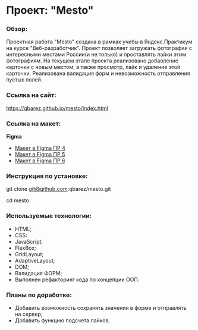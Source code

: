 # Проект: "Mesto"

### Обзор:
Проектная работа "Mesto" создана в рамках учебы в Яндекс.Практикум на курсе "Веб-разработчик". Проект позволяет загружать фотографии с интересными местами России(и не только) и проставлять лайки этим фотографиям. На текущем этапе проекта реализовано добавление карточки с новым местом, а также просмотр, лайк и удаление этой карточки. Реализована валидация форм и невозможность отправления пустых полей.

### Ссылка на сайт:
https://qbarez.github.io/mesto/index.html 

### Ссылка на макет:
**Figma**

* [Макет в Figma ПР 4](https://www.figma.com/file/2cn9N9jSkmxD84oJik7xL7/JavaScript.-Sprint-4?node-id=0%3A1)
* [Макет в Figma ПР 5](https://www.figma.com/file/bjyvbKKJN2naO0ucURl2Z0/JavaScript.-Sprint-5?node-id=50160%3A559)
* [Макет в Figma ПР 6](https://www.figma.com/file/kRVLKwYG3d1HGLvh7JFWRT/JavaScript.-Sprint-6?node-id=1124%3A73)


### Инструкция по установке:
git clone git@github.com:qbarez/mesto.git

cd mesto

### Используемые технологии:
* HTML;
* CSS:
* JavaScript;
* FlexBox;
* GridLayout;
* AdaptiveLayout;
* DOM;
* Валидация ФОРМ;
* Выполнен рефакторинг кода по концепции ООП.

### Планы по доработке:
 * Добавить возможность сохранять значения в форме и отправлять на сервер;
 * Добавить функцию подсчета лайков.
